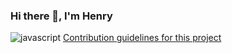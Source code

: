 ### Hi there 👋, I'm Henry 



<!--
**Odongo006/Odongo006** is a ✨ _special_ ✨ repository because its `README.md` (this file) appears on your GitHub profile.

Here are some ideas to get you started:

- 🔭 I’m currently working on ...
- 🌱 I’m currently learning ...
- 👯 I’m looking to collaborate on ...
- 🤔 I’m looking for help with ...
- 💬 Ask me about ...
- 📫 How to reach me: ...
- 😄 Pronouns: ...
- ⚡ Fun fact: ...
-->
![javascript](https://user-images.githubusercontent.com/51127665/215567787-a6d382a1-cd52-473f-8c3c-e223f35577ef.png)
[Contribution guidelines for this project](docs/CONTRIBUTING.md)
